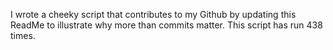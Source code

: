 I wrote a cheeky script that contributes to my Github by updating this ReadMe to illustrate why more than commits matter. This script has run 438 times.